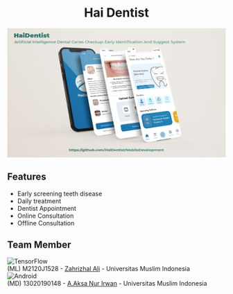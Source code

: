 <h1 align="center">
  Hai Dentist 
</h1>


<img src="gambar/haiDentist.png">

## Features
- Early screening teeth disease
- Daily treatment 
- Dentist Appointment
- Online Consultation
- Offline Consultation

## Team Member
![TensorFlow](https://img.shields.io/badge/TensorFlow-%23FF6F00.svg?style=for-the-badge&logo=TensorFlow&logoColor=white)</br>
(ML) M2120J1528 - [Zahrizhal Ali](https://github.com/ZahrizhalAli) - Universitas Muslim Indonesia</br>
![Android](https://img.shields.io/badge/Android-3DDC84?style=for-the-badge&logo=android&logoColor=white)</br>
(MD) 13020190148 - [A.Aksa Nur Irwan](https://github.com/aaksa) - Universitas Muslim Indonesia</br></br>

